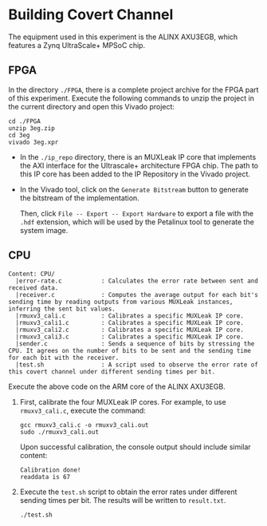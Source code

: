 # Building Covert Channel

The equipment used in this experiment is the ALINX AXU3EGB, which features a Zynq UltraScale+ MPSoC chip.

## FPGA

In the directory `./FPGA`, there is a complete project archive for the FPGA part of this experiment. Execute the following commands to unzip the project in the current directory and open this Vivado project:

```shell
cd ./FPGA
unzip 3eg.zip
cd 3eg
vivado 3eg.xpr
```

- In the `./ip_repo` directory, there is an MUXLeak IP core that implements the AXI interface for the Ultrascale+ architecture FPGA chip. The path to this IP core has been added to the IP Repository in the Vivado project.

- In the Vivado tool, click on the `Generate Bitstream` button to generate the bitstream of the implementation.

  Then, click `File -- Export -- Export Hardware` to export a file with the `.hdf` extension, which will be used by the Petalinux tool to generate the system image.

## CPU

```
Content: CPU/
  |error-rate.c           : Calculates the error rate between sent and received data.
  |receiver.c             : Computes the average output for each bit's sending time by reading outputs from various MUXLeak instances, inferring the sent bit values.
  |rmuxv3_cali.c          : Calibrates a specific MUXLeak IP core.
  |rmuxv3_cali1.c         : Calibrates a specific MUXLeak IP core.
  |rmuxv3_cali2.c         : Calibrates a specific MUXLeak IP core.
  |rmuxv3_cali3.c         : Calibrates a specific MUXLeak IP core.
  |sender.c               : Sends a sequence of bits by stressing the CPU. It agrees on the number of bits to be sent and the sending time for each bit with the receiver.
  |test.sh                : A script used to observe the error rate of this covert channel under different sending times per bit.
```

Execute the above code on the ARM core of the ALINX AXU3EGB.

1. First, calibrate the four MUXLeak IP cores. For example, to use `rmuxv3_cali.c`, execute the command:

   ```shell
   gcc rmuxv3_cali.c -o rmuxv3_cali.out
   sudo ./rmuxv3_cali.out
   ```

   Upon successful calibration, the console output should include similar content:

   ```
   Calibration done!
   readdata is 67
   ```

2. Execute the `test.sh` script to obtain the error rates under different sending times per bit. The results will be written to `result.txt`.

   ```shell
   ./test.sh
   ```

   


